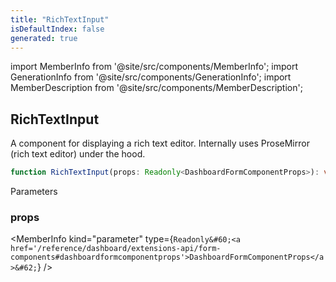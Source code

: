 ```yaml
---
title: "RichTextInput"
isDefaultIndex: false
generated: true
---
```

<!-- This file was generated from the Vendure source. Do not modify. Instead, re-run the "docs:build" script -->
import MemberInfo from '@site/src/components/MemberInfo';
import GenerationInfo from '@site/src/components/GenerationInfo';
import MemberDescription from '@site/src/components/MemberDescription';


## RichTextInput

<GenerationInfo sourceFile="packages/dashboard/src/lib/components/data-input/rich-text-input.tsx" sourceLine="12" packageName="@vendure/dashboard" />

A component for displaying a rich text editor. Internally uses ProseMirror (rich text editor) under the hood.

```ts title="Signature"
function RichTextInput(props: Readonly<DashboardFormComponentProps>): void
```
Parameters

### props

<MemberInfo kind="parameter" type={`Readonly&#60;<a href='/reference/dashboard/extensions-api/form-components#dashboardformcomponentprops'>DashboardFormComponentProps</a>&#62;`} />

